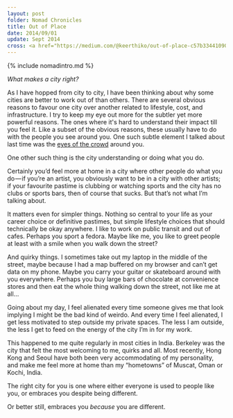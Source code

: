 ```yaml
---
layout: post
folder: Nomad Chronicles
title: Out of Place
date: 2014/09/01
update: Sept 2014
cross: <a href="https://medium.com/@keerthiko/out-of-place-c57b33441090">on Medium</a>
---
```


{% include nomadintro.md %}

*What makes a city right?*

As I have hopped from city to city, I have been thinking about why some cities are better to work out of than others. There are several obvious reasons to favour one city over another related to lifestyle, cost, and infrastructure. I try to keep my eye out more for the subtler yet more powerful reasons. The ones where it's hard to understand their impact till you feel it. Like a subset of the obvious reasons, these usually have to do with the people you see around you. One such subtle element I talked about last time was the [eyes of the crowd](https://medium.com/@keerthiko/eyes-f07a01a682f1) around you.

One other such thing is the city understanding or doing what you do.

Certainly you’d feel more at home in a city where other people do what you do — if you’re an artist, you obviously want to be in a city with other artists; if your favourite pastime is clubbing or watching sports and the city has no clubs or sports bars, then of course that sucks. But that’s not what I’m talking about.

It matters even for simpler things. Nothing so central to your life as your career choice or definitive pastimes, but simple lifestyle choices that should technically be okay anywhere. I like to work on public transit and out of cafes. Perhaps you sport a fedora. Maybe like me, you like to greet people at least with a smile when you walk down the street?

And quirky things. I sometimes take out my laptop in the middle of the street, maybe because I had a map buffered on my browser and can’t get data on my phone. Maybe you carry your guitar or skateboard around with you everywhere. Perhaps you buy large bars of chocolate at convenience stores and then eat the whole thing walking down the street, not like me at all…

Going about my day, I feel alienated every time someone gives me that look implying I might be the bad kind of weirdo. And every time I feel alienated, I get less motivated to step outside my private spaces. The less I am outside, the less I get to feed on the energy of the city I’m in for my work.

This happened to me quite regularly in most cities in India. Berkeley was the city that felt the most welcoming to me, quirks and all. Most recently, Hong Kong and Seoul have both been very accommodating of my personality, and make me feel more at home than my “hometowns” of Muscat, Oman or Kochi, India.

The right city for you is one where either everyone is used to people like you, or embraces you despite being different. 

Or better still, embraces you *because* you are different.